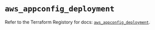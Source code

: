 # `aws_appconfig_deployment`

Refer to the Terraform Registory for docs: [`aws_appconfig_deployment`](https://registry.terraform.io/providers/hashicorp/aws/5.5.0/docs/resources/appconfig_deployment).
